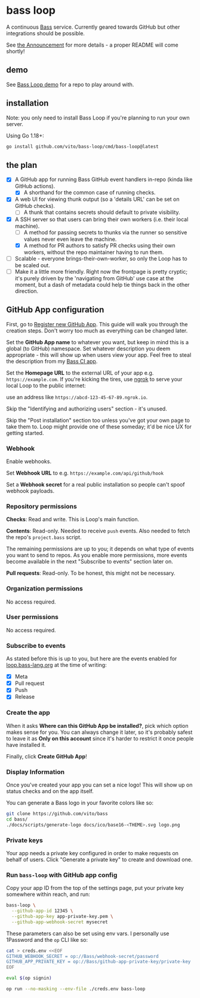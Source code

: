 # bass loop

A continuous [Bass](https://github.com/vito/bass) service. Currently geared towards GitHub but other integrations should be possible.

See [the Announcement](https://github.com/vito/bass-loop/discussions/1) for more details - a proper README will come shortly!

## demo

See [Bass Loop demo](https://github.com/vito/bass-loop-demo) for a repo to play
around with.

## installation

Note: you only need to install Bass Loop if you're planning to run your own
server.

Using Go 1.18+:

```sh
go install github.com/vito/bass-loop/cmd/bass-loop@latest
```

## the plan

* [x] A GitHub app for running Bass GitHub event handlers in-repo (kinda like GitHub actions).
    * [x] A shorthand for the common case of running checks.
* [x] A web UI for viewing thunk output (so a 'details URL' can be set on GitHub checks).
    * [ ] A thunk that contains secrets should default to private visibility.
* [x] A SSH server so that users can bring their own workers (i.e. their local machine).
    * [ ] A method for passing secrets to thunks via the runner so sensitive values never even leave the machine.
    * [x] A method for PR authors to satisfy PR checks using their own workers, without the repo maintainer having to run them.
* [ ] Scalable - everyone brings-their-own-worker, so only the Loop has to be scaled out.
* [ ] Make it a little more friendly. Right now the frontpage is pretty cryptic; it's purely driven by the 'navigating from GitHub' use case at the moment, but a dash of metadata could help tie things back in the other direction.

## GitHub App configuration

First, go to [Register new GitHub App](https://github.com/settings/apps/new).
This guide will walk you through the creation steps. Don't worry too much as
everything can be changed later.

Set the **GitHub App name** to whatever you want, but keep in mind this is a
global (to GitHub) namespace. Set whatever description you deem appropriate -
this will show up when users view your app. Feel free to steal the description
from my [Bass CI app](https://github.com/apps/bass-ci).

Set the **Homepage URL** to the external URL of your app e.g.
`https://example.com`. If you're kicking the tires, use
[ngrok](https://ngrok.com/) to serve your local Loop to the public internet:

use an address like `https://abcd-123-45-67-89.ngrok.io`.

Skip the "Identifying and authorizing users" section - it's unused.

Skip the "Post installation" section too unless you've got your own page to
take them to. Loop might provide one of these someday; it'd be nice UX for
getting started.

### Webhook

Enable webhooks.

Set **Webhook URL** to e.g. `https://example.com/api/github/hook`

Set a **Webhook secret** for a real public installation so people can't spoof
webhook payloads.

### Repository permissions

**Checks**: Read and write. This is Loop's main function.

**Contents**: Read-only. Needed to receive `push` events. Also needed to fetch
the repo's `project.bass` script.

The remaining permissions are up to you; it depends on what type of events you
want to send to repos. As you enable more permissions, more events become
available in the next "Subscribe to events" section later on.

**Pull requests**: Read-only. To be honest, this might not be necessary.

### Organization permissions

No access required.

### User permissions

No access required.

### Subscribe to events

As stated before this is up to you, but here are the events enabled for
[loop.bass-lang.org](https://loop.bass-lang.org) at the time of writing:

* [x] Meta
* [x] Pull request
* [x] Push
* [x] Release

### Create the app

When it asks **Where can this GitHub App be installed?**, pick which option
makes sense for you. You can always change it later, so it's probably safest to
leave it as **Only on this account** since it's harder to restrict it once
people have installed it.

Finally, click **Create GitHub App**!

### Display Information

Once you've created your app you can set a nice logo! This will show up on
status checks and on the app itself.

You can generate a Bass logo in your favorite colors like so:

```sh
git clone https://github.com/vito/bass
cd bass/
./docs/scripts/generate-logo docs/ico/base16-<THEME>.svg logo.png
```

### Private keys

Your app needs a private key configured in order to make requests on behalf of
users. Click "Generate a private key" to create and download one.

### Run `bass-loop` with GitHub app config

Copy your app ID from the top of the settings page, put your private key
somewhere within reach, and run:

```sh
bass-loop \
  --github-app-id 12345 \
  --github-app-key app-private-key.pem \
  --github-app-webhook-secret mysecret
```

These parameters can also be set using env vars. I personally use 1Password and
the `op` CLI like so:

```sh
cat > creds.env <<EOF
GITHUB_WEBHOOK_SECRET = op://Bass/webhook-secret/password
GITHUB_APP_PRIVATE_KEY = op://Bass/github-app-private-key/private-key
EOF

eval $(op signin)

op run --no-masking --env-file ./creds.env bass-loop
```
